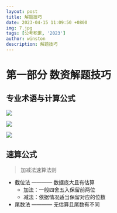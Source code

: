 ```yaml
---
layout: post
title: 解题技巧
date: 2023-04-15 11:09:50 +0800
img: 7.jpg
tags: [公考积累, '2023']
author: winston
description: 解题技巧
---
```


# 第一部分 数资解题技巧

## 专业术语与计算公式

![]({{site.baseurl}}/images/post/2023/04/10.jpg)

![]({{site.baseurl}}/images/post/2023/04/11.jpg)

![]({{site.baseurl}}/images/post/2023/04/12.jpg)

## 速算公式


> 加减法速算法则

* 截位法  ————  数据庞大且有估算
  * 加法：一般四舍五入保留前两位
  * 减法：依据情况适当保留对应的位数
* 尾数法  ————  无估算且尾数有不同

